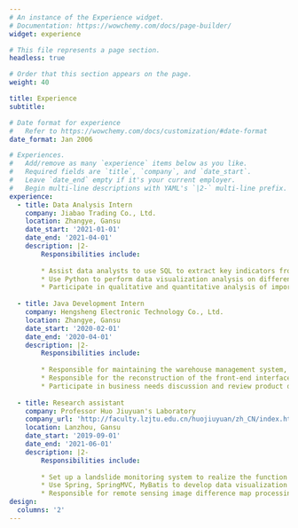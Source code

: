 ```yaml
---
# An instance of the Experience widget.
# Documentation: https://wowchemy.com/docs/page-builder/
widget: experience

# This file represents a page section.
headless: true

# Order that this section appears on the page.
weight: 40

title: Experience
subtitle:

# Date format for experience
#   Refer to https://wowchemy.com/docs/customization/#date-format
date_format: Jan 2006

# Experiences.
#   Add/remove as many `experience` items below as you like.
#   Required fields are `title`, `company`, and `date_start`.
#   Leave `date_end` empty if it's your current employer.
#   Begin multi-line descriptions with YAML's `|2-` multi-line prefix.
experience:
  - title: Data Analysis Intern
    company: Jiabao Trading Co., Ltd.
    location: Zhangye, Gansu
    date_start: '2021-01-01'
    date_end: '2021-04-01'
    description: |2-
        Responsibilities include:
        
        * Assist data analysts to use SQL to extract key indicators from the sales data of each store, and form a data board to support each team in making corresponding business           decisions.
        * Use Python to perform data visualization analysis on different types of goods in each store, and write data reports.
        * Participate in qualitative and quantitative analysis of important indicators in daily sales, and explore commercial realization opportunities in products and sales                 strategies.
        
  - title: Java Development Intern
    company: Hengsheng Electronic Technology Co., Ltd. 
    location: Zhangye, Gansu
    date_start: '2020-02-01'
    date_end: '2020-04-01'
    description: |2-
        Responsibilities include:
        
        * Responsible for maintaining the warehouse management system, in-depth exploration and analysis of business requirements, and writing maintenance reports and new                   functional technical solutions.
        * Responsible for the reconstruction of the front-end interface of the company's website, assisting front-end engineers to complete system design and coding.
        * Participate in business needs discussion and review product design.
        
  - title: Research assistant
    company: Professor Huo Jiuyuan's Laboratory
    company_url: 'http://faculty.lzjtu.edu.cn/huojiuyuan/zh_CN/index.htm'
    location: Lanzhou, Gansu
    date_start: '2019-09-01'
    date_end: '2021-06-01'
    description: |2-
        Responsibilities include:
        
        * Set up a landslide monitoring system to realize the function of "collecting-transmitting-calculating"
        * Use Spring, SpringMVC, MyBatis to develop data visualization system
        * Responsible for remote sensing image difference map processing
design:
  columns: '2'
---
```

